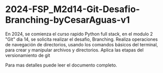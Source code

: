 # 2024-FSP_M2d14-Git-Desafio-Branching-byCesarAguas-v1
En 2024, se comienza el curso rapido Python full stack, en el modulo 2 "Git" dia 14, se solicita realizar el desafio, Branching. Realiza operaciones de navegación de directorios, usando los comandos básicos del terminal, para crear y manipular archivos y directorios. Aplica las etapas del versionamiento de git

Para mas detalles puede leer el documento completo.
